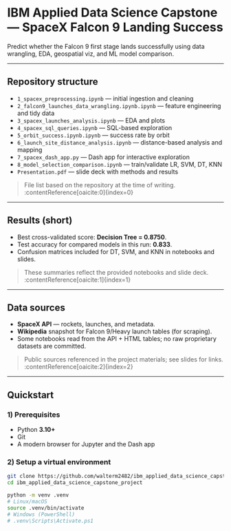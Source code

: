 # IBM Applied Data Science Capstone — SpaceX Falcon 9 Landing Success

Predict whether the Falcon 9 first stage lands successfully using data wrangling, EDA, geospatial viz, and ML model comparison.

---

## Repository structure
- `1_spacex_preprocessing.ipynb` — initial ingestion and cleaning  
- `2_falcon9_launches_data_wrangling.ipynb.ipynb` — feature engineering and tidy data  
- `3_spacex_launches_analysis.ipynb` — EDA and plots  
- `4_spacex_sql_queries.ipynb` — SQL-based exploration  
- `5_orbit_success.ipynb.ipynb` — success rate by orbit  
- `6_launch_site_distance_analysis.ipynb` — distance-based analysis and mapping  
- `7_spacex_dash_app.py` — Dash app for interactive exploration  
- `8_model_selection_comparison.ipynb` — train/validate LR, SVM, DT, KNN  
- `Presentation.pdf` — slide deck with methods and results

> File list based on the repository at the time of writing. :contentReference[oaicite:0]{index=0}

---

## Results (short)
- Best cross-validated score: **Decision Tree = 0.8750**.  
- Test accuracy for compared models in this run: **0.833**.  
- Confusion matrices included for DT, SVM, and KNN in notebooks and slides.

> These summaries reflect the provided notebooks and slide deck. :contentReference[oaicite:1]{index=1}

---

## Data sources
- **SpaceX API** — rockets, launches, and metadata.  
- **Wikipedia** snapshot for Falcon 9/Heavy launch tables (for scraping).  
- Some notebooks read from the API + HTML tables; no raw proprietary datasets are committed.

> Public sources referenced in the project materials; see slides for links. :contentReference[oaicite:2]{index=2}

---

## Quickstart

### 1) Prerequisites
- Python **3.10+**
- Git
- A modern browser for Jupyter and the Dash app

### 2) Setup a virtual environment
```bash
git clone https://github.com/walterm2482/ibm_applied_data_science_capstone_project.git
cd ibm_applied_data_science_capstone_project

python -m venv .venv
# Linux/macOS
source .venv/bin/activate
# Windows (PowerShell)
# .venv\Scripts\Activate.ps1
